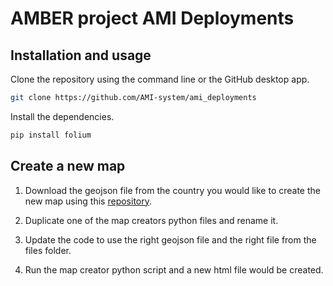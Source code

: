 # AMBER project AMI Deployments

## Installation and usage 

Clone the repository using the command line or the GitHub desktop app.
```sh
git clone https://github.com/AMI-system/ami_deployments
```

Install the dependencies.
```sh
pip install folium
```

## Create a new map

1. Download the geojson file from the country you would like to create the new map using this [repository](https://github.com/glynnbird/countriesgeojson/tree/master).

2. Duplicate one of the map creators python files and rename it.

3. Update the code to use the right geojson file and the right file from the files folder. 

4. Run the map creator python script and a new html file would be created. 